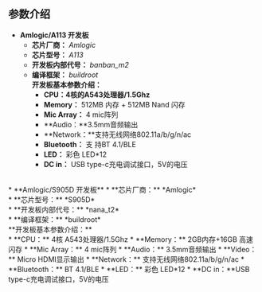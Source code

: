 ## 参数介绍

* **Amlogic/A113 开发板**
	* **芯片厂商：** *Amlogic*<br>
	* **芯片型号：** *A113*<br>
	* **开发板内部代号：** *banban_m2*<br>
	* **编译框架：** *buildroot*<br>
	**开发板基本参数介绍：**<br>
		* **CPU：4核的A543处理器/1.5Ghz** 
		* **Memory：** 512MB 内存 + 512MB Nand 闪存 
		* **Mic Array：** 4 mic阵列 
		* **Audio：**3.5mm音频输出 
		* **Network：**支持无线网络802.11a/b/g/n/ac
		* **Bluetooth：** 支 持BT 4.1/BLE 
		* **LED：** 彩色 LED*12 
		* **DC in：** USB type-c充电调试接口，5V的电压

<br>	
* **Amlogic/S905D 开发板**
	* **芯片厂商：** *Amlogic*<br>
	* **芯片型号：** *S905D*<br>
	* **开发板内部代号：** *nana_t2*<br>
	* **编译框架：** *buildroot*<br>
	**开发板基本参数介绍：**<br>
		* **CPU：** 4核 A543处理器/1.5Ghz 
		* **Memory：** 2GB内存+16GB 高速闪存 
		* **Mic Array：** 4 mic阵列 
		* **Audio：** 3.5mm音频输出 
		* **Video：** Micro HDMI显示输出 
		* **Network：** 支持无线网络802.11a/b/g/n/ac
		* **Bluetooth：** BT 4.1/BLE
		* **LED：** 彩色 LED*12 
		* **DC in：**USB type-c充电调试接口，5V的电压 

